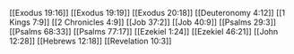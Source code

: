 [[Exodus 19:16]]
[[Exodus 19:19]]
[[Exodus 20:18]]
[[Deuteronomy 4:12]]
[[1 Kings 7:9]]
[[2 Chronicles 4:9]]
[[Job 37:2]]
[[Job 40:9]]
[[Psalms 29:3]]
[[Psalms 68:33]]
[[Psalms 77:17]]
[[Ezekiel 1:24]]
[[Ezekiel 46:21]]
[[John 12:28]]
[[Hebrews 12:18]]
[[Revelation 10:3]]
